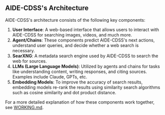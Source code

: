 ## AIDE-CDSS's Architecture

AIDE-CDSS's architecture consists of the following key components:

1. **User Interface**: A web-based interface that allows users to interact with AIDE-CDSS for searching images, videos, and much more.
2. **Agent/Chains**: These components predict AIDE-CDSS's next actions, understand user queries, and decide whether a web search is necessary.
3. **SearXNG**: A metadata search engine used by AIDE-CDSS to search the web for sources.
4. **LLMs (Large Language Models)**: Utilized by agents and chains for tasks like understanding content, writing responses, and citing sources. Examples include Claude, GPTs, etc.
5. **Embedding Models**: To improve the accuracy of search results, embedding models re-rank the results using similarity search algorithms such as cosine similarity and dot product distance.

For a more detailed explanation of how these components work together, see [WORKING.md](https://github.com/ItzCrazyKns/AIDE-CDSS/tree/master/docs/architecture/WORKING.md).
